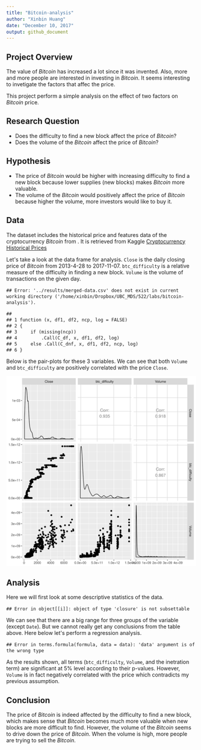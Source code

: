 ```yaml
---
title: "Bitcoin-analysis"
author: "Xinbin Huang"
date: "December 10, 2017"
output: github_document
---
```




## Project Overview

The value of _Bitcoin_ has increased a lot since it was invented. Also, more and more people are interested in investing in _Bitcoin_. It seems interesting to invetigate the factors that affec the price. 

This project perform a simple analysis on the effect of two factors on _Bitcoin_ price.

## Research Question

 - Does the difficulty to find a new block affect the price of _Bitcoin_?
 - Does the volume of the _Bitcoin_ affect the price of _Bitcoin_?

## Hypothesis

- The price of _Bitcoin_ would be higher with increasing difficulty to find a new block because lower supplies (new blocks) makes _Bitcoin_ more valuable.
- The volume of the _Bitcoin_ would positively affect the price of _Bitcoin_ because higher the volume, more investors would like to buy it.

## Data

The dataset includes the historical price and features data of the cryptocurrency _Bitcoin_ from . It is retrieved from Kaggle [Cryptocurrency Historical Prices](https://www.kaggle.com/sudalairajkumar/cryptocurrencypricehistory)

Let's take a look at the data frame for analysis. `Close` is the daily closing price of _Bitcoin_ from 2013-4-28 to 2017-11-07. `btc_difficulty` is a relative measure of the difficulty in finding a new block. `Volume` is the volume of transactions on the given day.


```
## Error: '../results/merged-data.csv' does not exist in current working directory ('/home/xinbin/Dropbox/UBC_MDS/522/labs/bitcoin-analysis').
```

```
##                                               
## 1 function (x, df1, df2, ncp, log = FALSE)    
## 2 {                                           
## 3     if (missing(ncp))                       
## 4         .Call(C_df, x, df1, df2, log)       
## 5     else .Call(C_dnf, x, df1, df2, ncp, log)
## 6 }
```

Below is the pair-plots for these 3 variables. We can see that both `Volume` and `btc_difficulty` are positively correlated with the price `Close`.

![](../results/figure/analysis-plot.png)

## Analysis

Here we will first look at some descriptive statistics of the data.


```
## Error in object[[i]]: object of type 'closure' is not subsettable
```

We can see that there are a big range for three groups of the variable (except `Date`). But we cannot really get any conclusions from the table above. Here below let's perform a regression analysis.


```
## Error in terms.formula(formula, data = data): 'data' argument is of the wrong type
```

As the results shown, all terms (`btc_difficulty`, `Volume`, and the inetration term) are significant at 5% level according to their p-values. However, `Volume` is in fact negatively correlated with the price which contradicts my previous assumption. 

## Conclusion

The price of _Bitcoin_ is indeed affected by the difficulty to find a new block, which makes sense that _Bitcoin_ becomes much more valuable when new blocks are more difficult to find. However, the volume of the _Bitcoin_ seems to drive down the price of _Bitcoin_. When the volume is high, more people are trying to sell the _Bitcoin_.





